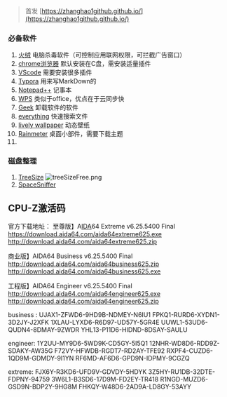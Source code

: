 
<!--more-->

> 首发 [https://zhanghao1github.github.io/](https://zhanghao1github.github.io/)

### 必备软件


1. [火绒](https://www.huorong.cn/person5.html)  电脑杀毒软件（可控制应用联网权限，可拦截广告窗口）
2. [chrome浏览器](https://www.google.cn/chrome/) 默认安装在C盘，需安装适量插件
3. [VScode](https://code.visualstudio.com/) 需要安装很多插件
4. [Typora](https://typora.io/)  用来写MarkDown的
5. [Notepad++](https://notepad-plus-plus.org/downloads/) 记事本
6. [WPS](https://www.wps.cn/) 类似于office，优点在于云同步快
7. [Geek](https://geekuninstaller.com/download) 卸载软件的软件
8. [everything](https://www.voidtools.com/zh-cn/downloads/) 快速搜索文件
9. [lively wallpaper](https://github.com/rocksdanister/lively/releases) 动态壁纸
10. [Rainmeter](https://www.rainmeter.net/) 桌面小部件，需要下载主题
11. 

### 磁盘整理

1. [TreeSize](https://www.jam-software.com/treesize_free/comparison.shtml)
![treeSizeFree.png](https://gitee.com/learn1999/image/raw/master/hugo/SoftwareRecommendation/treeSizeFree.png)
2. [SpaceSniffer](http://www.uderzo.it/main_products/space_sniffer/download.html)













## <h2 id="1.1">CPU-Z激活码

官方下载地址：
至尊版】A[IDA](https://www.52pojie.cn/thread-675251-1-1.html)64 Extreme v6.25.5400 Final
https://download.aida64.com/aida64extreme625.exe
http://download.aida64.com/aida64extreme625.zip

商业版】AIDA64 Business v6.25.5400 Final
http://download.aida64.com/aida64business625.zip
http://download.aida64.com/aida64business625.exe

工程版】AIDA64 Engineer v6.25.5400 Final
http://download.aida64.com/aida64engineer625.exe
http://download.aida64.com/aida64engineer625.zip

business :
UJAX1-ZFWD6-9HD9B-NDMEY-N6IU1
FPKQ1-RURD6-XYDN1-3D2JY-J2XFK
1XLAU-LYXD6-R6D97-UD57Y-5GR4E
UUWL1-53UD6-QUDN4-8DMAY-9ZWDR
YHL13-P11D6-HIDND-8DSAY-SAULU

engineer:
1Y2UU-MY9D6-5WD9K-CD5GY-5I5Q1
12NHR-WD8D6-RDD9Z-SDAKY-AW35G
F72VY-HFWDB-RGDT7-RD2AY-TFE92
RXPF4-CUZD6-1QD9M-GDMDY-9I1YN
RF6MD-AF6D6-GPD9N-IDPMY-9CGZQ

extreme: 
FJX6Y-R3KD6-UFD9V-GDVDY-5HDYK
3Z5HY-RU1DB-32DTE-FDPNY-94759
3W6L1-B3SD6-17D9M-FD2EY-TR418
R1NGD-MUZD6-GSD9N-BDP2Y-9HG8M
FHKQY-W48D6-2AD9A-LD8GY-53AYY

